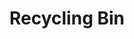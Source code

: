 ---
pid: pt135
title: Recycling Bin
location_transcription: Franklin Square
coordinates: "[-75.150281052328, 39.955510537029]"
zipcode: 
gen_neighborhood: 
neighborhood: 
outside_phl: 
age: 
age_range: 
instagram: 
image_file_name: pt_135.jpg
proposal_transcription: |-
  -Trash in cities across America
  -Trash in our 100 ft Earth's orbit
  #Keep Gaia Clean
topic: Sanitation
topic_summary: '0'
type: Other No Form
keywords_other: 
credit: Kevin Vayper
image_labels: 
twitter: 
facebook: 
permalink: "/monuments/pt135/"
layout: item-page
---